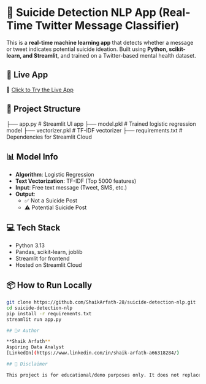 # 🧠 Suicide Detection NLP App (Real-Time Twitter Message Classifier)

This is a **real-time machine learning app** that detects whether a message or tweet indicates potential suicide ideation. Built using **Python, scikit-learn, and Streamlit**, and trained on a Twitter-based mental health dataset.

## 🚀 Live App

🔗 [Click to Try the Live App](https://9yaem9m9shz8eg4wt8ljwx.streamlit.app/)

## 📂 Project Structure

├── app.py # Streamlit UI app
├── model.pkl # Trained logistic regression model
├── vectorizer.pkl # TF-IDF vectorizer
├── requirements.txt # Dependencies for Streamlit Cloud

## 📊 Model Info

- **Algorithm**: Logistic Regression  
- **Text Vectorization**: TF-IDF (Top 5000 features)  
- **Input**: Free text message (Tweet, SMS, etc.)  
- **Output**:
  - ✅ Not a Suicide Post
  - ⚠️ Potential Suicide Post

## 💻 Tech Stack

- Python 3.13
- Pandas, scikit-learn, joblib
- Streamlit for frontend
- Hosted on Streamlit Cloud

## 📦 How to Run Locally

```bash
git clone https://github.com/ShaikArfath-28/suicide-detection-nlp.git
cd suicide-detection-nlp
pip install -r requirements.txt
streamlit run app.py

## 🙋‍♂️ Author

**Shaik Arfath**  
Aspiring Data Analyst  
[LinkedIn](https://www.linkedin.com/in/shaik-arfath-a66318284/)

## 🧠 Disclaimer

This project is for educational/demo purposes only. It does not replace professional mental health advice.

